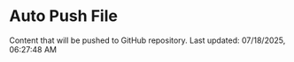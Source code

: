 # Auto Push File

Content that will be pushed to GitHub repository.
Last updated: 07/18/2025, 06:27:48 AM